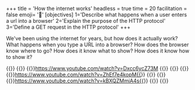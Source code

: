 +++
title = 'How the internet works'
headless = true
time = 20
facilitation = false
emoji= '🧩'
[objectives]
  1='Describe what happens when a user enters a url into a browser'
  2='Explain the purpose of the HTTP protocol'
  3='Define a GET request in the HTTP protocol'
+++

We've been using the internet for years, but how does it actually work? What happens when you type a URL into a browser? How does the browser know where to go? How does it know what to show? How does it know how to show it?

{{<tabs name="How the internet works playlist">}}
{{<tab name="What is the internet">}}
{{<youtube>}}https://www.youtube.com/watch?v=Dxcc6ycZ73M
{{</youtube>}}
{{</tab>}}
{{<tab name="Understanding networks">}}
{{<youtube>}}https://www.youtube.com/watch?v=ZhEf7e4kopM{{</youtube>}}
{{</tab>}}
{{<tab name="HTTPS & HTML">}}
{{<youtube>}}https://www.youtube.com/watch?v=kBXQZMmiA4s{{</youtube>}}
{{</tab>}}
{{</tabs>}}
